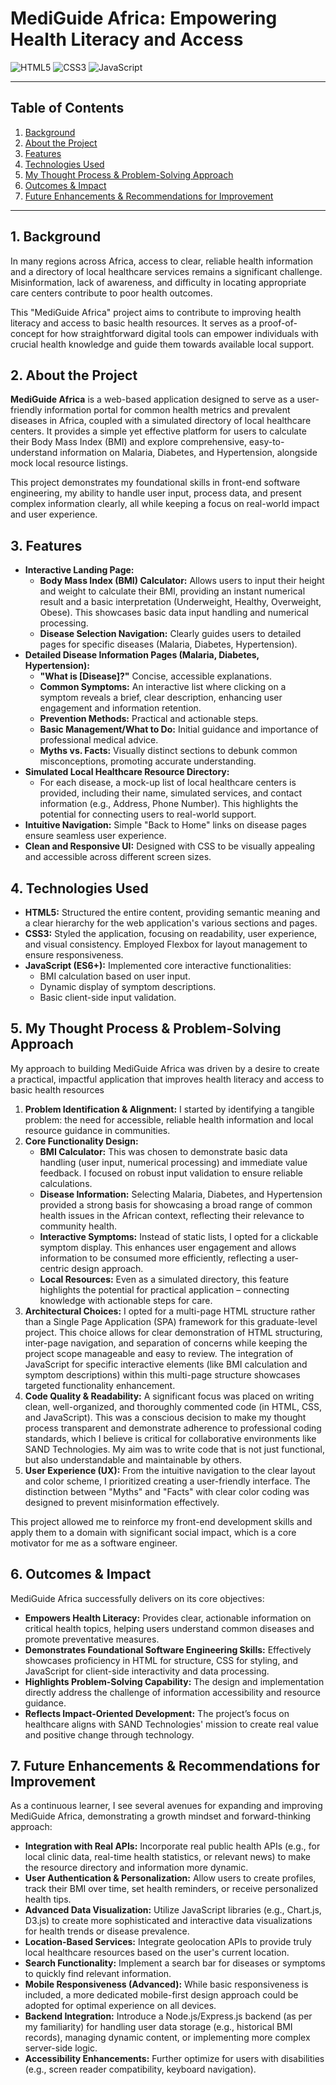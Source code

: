 # MediGuide Africa: Empowering Health Literacy and Access

![HTML5](https://img.shields.io/badge/html5-%23E34F26.svg?style=for-the-badge&logo=html5&logoColor=white)
![CSS3](https://img.shields.io/badge/css3-%231572B6.svg?style=for-the-badge&logo=css3&logoColor=white)
![JavaScript](https://img.shields.io/badge/javascript-%23323330.svg?style=for-the-badge&logo=javascript&logoColor=%23F7DF1E)

---

## Table of Contents
1.  [Background](#1-background)
2.  [About the Project](#2-about-the-project)
3.  [Features](#3-features)
4.  [Technologies Used](#4-technologies-used)
5.  [My Thought Process & Problem-Solving Approach](#5-my-thought-process--problem-solving-approach)
6.  [Outcomes & Impact](#6-outcomes--impact)
7.  [Future Enhancements & Recommendations for Improvement](#7-future-enhancements--recommendations-for-improvement)

---

## 1. Background

In many regions across Africa, access to clear, reliable health information and a directory of local healthcare services remains a significant challenge. Misinformation, lack of awareness, and difficulty in locating appropriate care centers contribute to poor health outcomes. 

This "MediGuide Africa" project aims to contribute to improving health literacy and access to basic health resources. It serves as a proof-of-concept for how straightforward digital tools can empower individuals with crucial health knowledge and guide them towards available local support.

## 2. About the Project

**MediGuide Africa** is a web-based application designed to serve as a user-friendly information portal for common health metrics and prevalent diseases in Africa, coupled with a simulated directory of local healthcare centers. It provides a simple yet effective platform for users to calculate their Body Mass Index (BMI) and explore comprehensive, easy-to-understand information on Malaria, Diabetes, and Hypertension, alongside mock local resource listings.

This project demonstrates my foundational skills in front-end software engineering, my ability to handle user input, process data, and present complex information clearly, all while keeping a focus on real-world impact and user experience.

## 3. Features

* **Interactive Landing Page:**
    * **Body Mass Index (BMI) Calculator:** Allows users to input their height and weight to calculate their BMI, providing an instant numerical result and a basic interpretation (Underweight, Healthy, Overweight, Obese). This showcases basic data input handling and numerical processing.
    * **Disease Selection Navigation:** Clearly guides users to detailed pages for specific diseases (Malaria, Diabetes, Hypertension).
* **Detailed Disease Information Pages (Malaria, Diabetes, Hypertension):**
    * **"What is [Disease]?"** Concise, accessible explanations.
    * **Common Symptoms:** An interactive list where clicking on a symptom reveals a brief, clear description, enhancing user engagement and information retention.
    * **Prevention Methods:** Practical and actionable steps.
    * **Basic Management/What to Do:** Initial guidance and importance of professional medical advice.
    * **Myths vs. Facts:** Visually distinct sections to debunk common misconceptions, promoting accurate understanding.
* **Simulated Local Healthcare Resource Directory:**
    * For each disease, a mock-up list of local healthcare centers is provided, including their name, simulated services, and contact information (e.g., Address, Phone Number). This highlights the potential for connecting users to real-world support.
* **Intuitive Navigation:** Simple "Back to Home" links on disease pages ensure seamless user experience.
* **Clean and Responsive UI:**  Designed with CSS to be visually appealing and accessible across different screen sizes.

## 4. Technologies Used

* **HTML5:** Structured the entire content, providing semantic meaning and a clear hierarchy for the web application's various sections and pages.
* **CSS3:** Styled the application, focusing on readability, user experience, and visual consistency. Employed Flexbox for layout management to ensure responsiveness.
* **JavaScript (ES6+):** Implemented core interactive functionalities:
    * BMI calculation based on user input.
    * Dynamic display of symptom descriptions.
    * Basic client-side input validation.

## 5. My Thought Process & Problem-Solving Approach

My approach to building MediGuide Africa was driven by a desire to create a practical, impactful application that improves health literacy and access to basic health resources

1.  **Problem Identification & Alignment:** I started by identifying a tangible problem: the need for accessible, reliable health information and local resource guidance in communities.
2.  **Core Functionality Design:**
    * **BMI Calculator:** This was chosen to demonstrate basic data handling (user input, numerical processing) and immediate value feedback. I focused on robust input validation to ensure reliable calculations.
    * **Disease Information:** Selecting Malaria, Diabetes, and Hypertension provided a strong basis for showcasing a broad range of common health issues in the African context, reflecting their relevance to community health.
    * **Interactive Symptoms:** Instead of static lists, I opted for a clickable symptom display. This enhances user engagement and allows information to be consumed more efficiently, reflecting a user-centric design approach.
    * **Local Resources:** Even as a simulated directory, this feature highlights the potential for practical application – connecting knowledge with actionable steps for care.
3.  **Architectural Choices:** I opted for a multi-page HTML structure rather than a Single Page Application (SPA) framework for this graduate-level project. This choice allows for clear demonstration of HTML structuring, inter-page navigation, and separation of concerns while keeping the project scope manageable and easy to review. The integration of JavaScript for specific interactive elements (like BMI calculation and symptom descriptions) within this multi-page structure showcases targeted functionality enhancement.
4.  **Code Quality & Readability:** A significant focus was placed on writing clean, well-organized, and thoroughly commented code (in HTML, CSS, and JavaScript). This was a conscious decision to make my thought process transparent and demonstrate adherence to professional coding standards, which I believe is critical for collaborative environments like SAND Technologies. My aim was to write code that is not just functional, but also understandable and maintainable by others.
5.  **User Experience (UX):** From the intuitive navigation to the clear layout and color scheme, I prioritized creating a user-friendly interface. The distinction between "Myths" and "Facts" with clear color coding was designed to prevent misinformation effectively.

This project allowed me to reinforce my front-end development skills and apply them to a domain with significant social impact, which is a core motivator for me as a software engineer.

## 6. Outcomes & Impact

MediGuide Africa successfully delivers on its core objectives:

* **Empowers Health Literacy:** Provides clear, actionable information on critical health topics, helping users understand common diseases and promote preventative measures.
* **Demonstrates Foundational Software Engineering Skills:** Effectively showcases proficiency in HTML for structure, CSS for styling, and JavaScript for client-side interactivity and data processing.
* **Highlights Problem-Solving Capability:** The design and implementation directly address the challenge of information accessibility and resource guidance.
* **Reflects Impact-Oriented Development:** The project’s focus on healthcare aligns with SAND Technologies' mission to create real value and positive change through technology.

## 7. Future Enhancements & Recommendations for Improvement

As a continuous learner, I see several avenues for expanding and improving MediGuide Africa, demonstrating a growth mindset and forward-thinking approach:

* **Integration with Real APIs:** Incorporate real public health APIs (e.g., for local clinic data, real-time health statistics, or relevant news) to make the resource directory and information more dynamic.
* **User Authentication & Personalization:** Allow users to create profiles, track their BMI over time, set health reminders, or receive personalized health tips.
* **Advanced Data Visualization:** Utilize JavaScript libraries (e.g., Chart.js, D3.js) to create more sophisticated and interactive data visualizations for health trends or disease prevalence.
* **Location-Based Services:** Integrate geolocation APIs to provide truly local healthcare resources based on the user's current location.
* **Search Functionality:** Implement a search bar for diseases or symptoms to quickly find relevant information.
* **Mobile Responsiveness (Advanced):** While basic responsiveness is included, a more dedicated mobile-first design approach could be adopted for optimal experience on all devices.
* **Backend Integration:** Introduce a Node.js/Express.js backend (as per my familiarity) for handling user data storage (e.g., historical BMI records), managing dynamic content, or implementing more complex server-side logic.
* **Accessibility Enhancements:** Further optimize for users with disabilities (e.g., screen reader compatibility, keyboard navigation).
